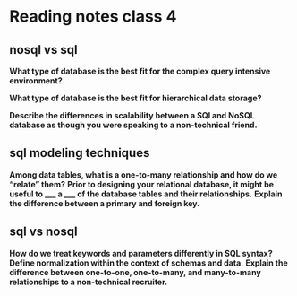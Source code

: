 # Reading notes class 4

## nosql vs sql

**What type of database is the best fit for the complex query intensive environment?**

**What type of database is the best fit for hierarchical data storage?**

**Describe the differences in scalability between a SQl and NoSQL database as though you were speaking to a non-technical friend.**

## sql modeling techniques

**Among data tables, what is a one-to-many relationship and how do we “relate” them?**
**Prior to designing your relational database, it might be useful to ___ a ___ of the database tables and their relationships.**
**Explain the difference between a primary and foreign key.**

## sql vs nosql

**How do we treat keywords and parameters differently in SQL syntax?**
**Define normalization within the context of schemas and data.**
**Explain the difference between one-to-one, one-to-many, and many-to-many relationships to a non-technical recruiter.**